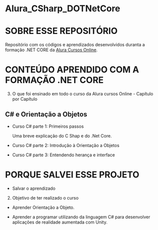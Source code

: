 # Alura_CSharp_DOTNetCore

# SOBRE ESSE REPOSITÓRIO
Repositório com os códigos e aprendizados desenvolvidos duranta a formação .NET CORE da [Alura Cursos Online](https://www.alura.com.br/).


# CONTEÚDO APRENDIDO COM A FORMAÇÃO .NET CORE
3. O que foi ensinado em todo o curso da Alura cursos Online - Capítulo por Capítulo

## C# e Orientação a Objetos
* Curso C# parte 1: Primeiros passos
  
  Uma breve explicação do C Shap e do .Net Core.

* Curso C# parte 2: Introdução à Orientação a Objetos

* Curso C# parte 3: Entendendo herança e interface


# PORQUE SALVEI ESSE PROJETO

* Salvar o aprendizado 

2. Objetivo de ter realizado o curso

* Aprender Orientação a Objeto.

* Aprender a programar utilizando da linguagem C# para desenvolver aplicações de realidade aumentada com Unity.
